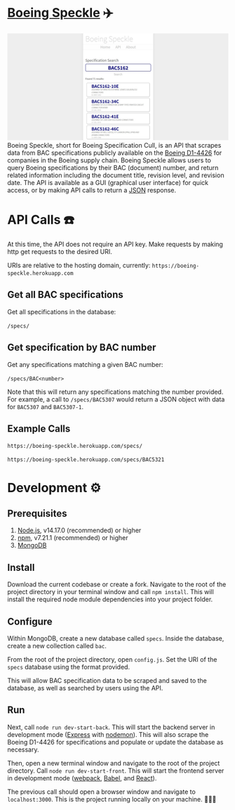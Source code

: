 # [Boeing Speckle](https://boeing-speckle.herokuapp.com/) ✈️

![Preview of Boeing Speckle Search](/public/images/preview.jpg?raw=true)
Boeing Speckle, short for Boeing Specification Cull, is an API that scrapes data from BAC specifications publicly available on the [Boeing D1-4426](http://active.boeing.com/doingbiz/d14426/index.cfm) for companies in the Boeing supply chain. Boeing Speckle allows users to query Boeing specifications by their BAC (document) number, and return related information including the document title, revision level, and revision date. The API is available as a GUI (graphical user interface) for quick access, or by making API calls to return a [JSON](https://en.wikipedia.org/wiki/JSON) response.

# API Calls ☎️

At this time, the API does not require an API key. Make requests by making http get requests to the desired URI.

URIs are relative to the hosting domain, currently: `https://boeing-speckle.herokuapp.com`

## Get all BAC specifications

Get all specifications in the database:

`/specs/`

## Get specification by BAC number

Get any specifications matching a given BAC number:

`/specs/BAC<number>`

Note that this will return any specifications matching the number provided. For example, a call to `/specs/BAC5307` would return a JSON object with data for `BAC5307` and `BAC5307-1`.

## Example Calls

`https://boeing-speckle.herokuapp.com/specs/`

`https://boeing-speckle.herokuapp.com/specs/BAC5321`

# Development ⚙️

## Prerequisites

1. [Node.js](https://nodejs.dev/learn/how-to-install-nodejs), v14.17.0 (recommended) or higher
2. [npm](https://docs.npmjs.com/downloading-and-installing-node-js-and-npm), v7.21.1 (recommended) or higher
3. [MongoDB](https://docs.mongodb.com/guides/server/install/)

## Install

Download the current codebase or create a fork. Navigate to the root of the project directory in your terminal window and call `npm install`. This will install the required node module dependencies into your project folder.

## Configure

Within MongoDB, create a new database called `specs`. Inside the database, create a new collection called `bac`.

From the root of the project directory, open `config.js`. Set the URI of the `specs` database using the format provided.

This will allow BAC specification data to be scraped and saved to the database, as well as searched by users using the API.

## Run

Next, call `node run dev-start-back`. This will start the backend server in development mode ([Express](https://expressjs.com/) with [nodemon](https://www.npmjs.com/package/nodemon)). This will also scrape the Boeing D1-4426 for specifications and populate or update the database as necessary.

Then, open a new terminal window and navigate to the root of the project directory. Call `node run dev-start-front`. This will start the frontend server in development mode ([webpack](https://webpack.js.org/), [Babel](https://babeljs.io/), and [React](https://reactjs.org/)).

The previous call should open a browser window and navigate to `localhost:3000`. This is the project running locally on your machine. 🎉🎉🎉
